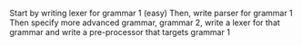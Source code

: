 Start by writing lexer for grammar 1 (easy)
Then, write parser for grammar 1
Then specify more advanced grammar, grammar 2, write a lexer for that grammar and write a pre-processor that targets grammar 1